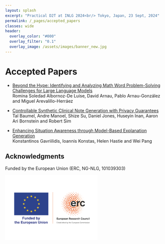 ```yaml
---
layout: splash
excerpt: "Practical D2T at INLG 2024<br/> Tokyo, Japan, 23 Sept, 2024"
permalink: /_pages/accepted_papers
classes: wide
header:
  overlay_color: "#000"
  overlay_filter: "0.1"
  overlay_image: /assets/images/banner_new.jpg
---
```

 <div class="forms-container">

 <!-- <div class="forms">
    <img src="assets/images/github-logo.png">
    <a href="https://github.com/practicald2t/hackathon/">
    <p style="font-size: large">Hackathon – Github</p>
    </a>
</div> -->
</div>


# Accepted Papers

* [Beyond the Hype: Identifying and Analyzing Math Word Problem-Solving Challenges for Large Language Models](https://drive.google.com/file/d/1L1L5LsnrQprvmDUAMdJGKrYT87NupvQ0/view?usp=sharing)
<br/> Romina Soledad Albornoz-De Luise, David Arnau, Pablo Arnau-González and Miguel Arevalillo-Herráez

* [Controllable Synthetic Clinical Note Generation with Privacy Guarantees](https://drive.google.com/file/d/1U0KHbLCUv9bn20WtoGehwglFmRwlSOwC/view?usp=sharing)
<br/> Tal Baumel, Andre Manoel, Shize Su, Daniel Jones, Huseyin Inan, Aaron Ari Bornstein and Robert Sim

* [Enhancing Situation Awareness through Model-Based Explanation Generation
](https://drive.google.com/file/d/12IDFQKv_48ubx4hwx_qsH9qj_cx7hJu7/view?usp=sharing)
<br/> Konstantinos Gavriilidis, Ioannis Konstas, Helen Hastie and Wei Pang

## Acknowledgments
<p>Funded by the European Union (ERC, NG-NLG, 101039303)</p>
<img src="/assets/images/erc.png" style="max-width: 300px;" alt="ERC">
